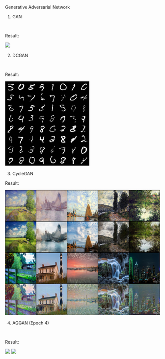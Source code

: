 Generative Adversarial Network

1. GAN

<br />

Result:

<img src="https://github.com/arpit2412/Generative-Adversarial-Network-/blob/master/GAN/MNIST_GAN/MNIST%20Easy/sample_epoch_200.png">

<br />

2. DCGAN

<br />

Result:

<img src = "https://github.com/arpit2412/Generative-Adversarial-Network-/blob/master/DCGAN/MNIST/Results/200_Epochs.png">


3. CycleGAN

Result:

<img src = "https://github.com/arpit2412/Generative-Adversarial-Network-/blob/master/CycleGAN/Epoch_200.png">

4. AGGAN (Epoch 4)
<br />

Result:

<img src = "https://github.com/arpit2412/Generative-Adversarial-Network-/blob/master/AttentionGAN/0004_5092_progress_A.png">
<img src = "https://github.com/arpit2412/Generative-Adversarial-Network-/blob/master/AttentionGAN/0004_5093_progress_B.png">
